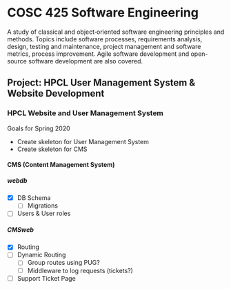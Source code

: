 # COSC 425 Software Engineering
A study of classical and object‑oriented software engineering principles and methods.  Topics include software processes, requirements analysis, design, testing and maintenance, project management and software metrics, process improvement. Agile software development and open-source software development are also covered.

## Project: HPCL User Management System & Website Development

### HPCL Website and User Management System

Goals for Spring 2020
- Create skeleton for User Management System
- Create skeleton for CMS

#### CMS (Content Management System)
##### webdb
- [x] DB Schema
  - [ ] Migrations 
- [ ] Users & User roles

##### CMSweb
- [x] Routing
- [ ] Dynamic Routing
  - [ ] Group routes using PUG?
  - [ ] Middleware to log requests (tickets?)
- [ ] Support Ticket Page
